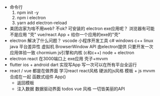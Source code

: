 - 命令行
  1. npm init -y
  2. npm i electron
  3. yarn add electron-reload
- 美团店家为啥不用web? 不ok? 可安装的 electron exe应用呢？
  浏览器有可能 不是应用 "壳" 
  vue/react App + 给你一个应用的exe的"壳"
- electron 解决了什么问题？
  vscode  小程序开发工具
  c# windows
  c++ linux
  java  平台差异性  虚拟机
  BrowserWindow API 由electron提供  只要开发一次 应用体验一致 
  chormium js引擎和内核 (c和c++) node + electron
- electron react 在3000端口上
  exe应用 壳子+mvvm
- flutter ios + android
  dart  实现写App  写一次可以在所有平台全运行
- react / vue  都是在做界面
  学习react react风格 硬派的js风格
    模板 + js mvvm 合成在一起
    函数式组件 App()
     - 返回模板
     - 注入数据 数据驱动界面
       todos
  vue 风格 一切皆美丽的API